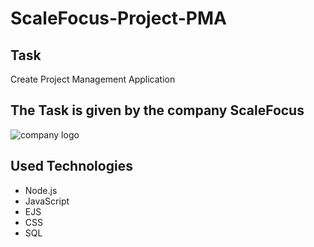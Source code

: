 # ScaleFocus-Project-PMA

## Task

Create Project Management Application

## The Task is given by the company ScaleFocus

![company logo](https://thehub-aubg.com/wp-content/uploads/2021/02/SF-Logo-Horizontal-e1613940841378.png)

## Used Technologies

- Node.js
- JavaScript
- EJS
- CSS
- SQL
